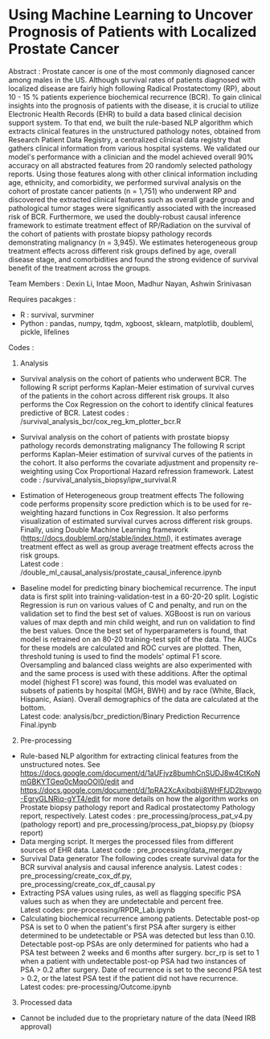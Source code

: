 # Using Machine Learning to Uncover Prognosis of Patients with Localized Prostate Cancer

Abstract : 
Prostate cancer is one of the most commonly diagnosed cancer among males in the US. Although survival rates of patients diagnosed with localized disease are fairly high following Radical Prostatectomy (RP), about 10 - 15 \% patients experience biochemical recurrence (BCR). To gain clinical insights into the prognosis of patients with the disease, it is crucial to utilize Electronic Health Records (EHR) to build a data based clinical decision support system. To that end, we built the rule-based NLP algorithm which extracts clinical features in the unstructured pathology notes, obtained from Research Patient Data Registry, a centralized clinical data registry that gathers clinical information from various hospital systems. We validated our model's performance with a clinician and the model achieved overall 90\% accuracy on all abstracted features from 20 randomly selected pathology reports. Using those features along with other clinical information including age, ethnicity, and comorbidity, we performed survival analysis on the cohort of prostate cancer patients (n = 1,751) who underwent RP and discovered the extracted clinical features such as overall grade group and pathological tumor stages were significantly associated with the increased risk of BCR. Furthermore, we used the doubly-robust causal inference framework to estimate treatment effect of RP/Radiation on the survival of the cohort of patients with prostate biopsy pathology records demonstrating malignancy (n = 3,945). We estimates heterogeneous group treatment effects across different risk groups defined by age, overall disease stage, and comorbidities and found the strong evidence of survival benefit of the treatment across the groups. 

Team Members :
Dexin Li, Intae Moon, Madhur Nayan, Ashwin Srinivasan

Requires pacakges :
- R : survival, survminer
- Python : pandas, numpy, tqdm, xgboost, sklearn, matplotlib, doubleml, pickle, lifelines


Codes :
1. Analysis
- Survival analysis on the cohort of patients who underwent BCR.
The following R script performs Kaplan-Meier estimation of survival curves of the patients in the cohort across different risk groups. It also performs the Cox Regression on the cohort to identify clinical features predictive of BCR.
Latest codes : /survival_analysis_bcr/cox_reg_km_plotter_bcr.R

- Survival analysis on the cohort of patients with prostate biopsy pathology records demonstrating malignancy 
The following R script performs Kaplan-Meier estimation of survival curves of the patients in the cohort. It also performs the covariate adjustment and propensity re-weighting using Cox Proportional Hazard refression framework. 
Latest code : /survival_analysis_biopsy/ipw_survival.R
- Estimation of Heterogeneous group treatment effects
The following code performs propensity score prediction which is to be used for re-weighting hazard functions in Cox Regression. It also performs visualization of estimated survival curves across different risk groups. Finally, using Double Machine Learning framework (https://docs.doubleml.org/stable/index.html), it estimates average treatment effect as well as group average treatment effects across the risk groups.  
Latest code : /double_ml_causal_analysis/prostate_causal_inference.ipynb  

- Baseline model for predicting binary biochemical recurrence. The input data is first split into training-validation-test in a 60-20-20 split. Logistic Regression is run on various values of C and penalty, and run on the validation set to find the best set of values. XGBoost is run on various values of max depth and min child weight, and run on validation to find the best values. Once the best set of hyperparameters is found, that model is retrained on an 80-20 training-test split of the data. The AUCs for these models are calculated and ROC curves are plotted. Then, threshold tuning is used to find the models' optimal F1 score. Oversampling and balanced class weights are also experimented with and the same process is used with these additions. After the optimal model (highest F1 score) was found, this model was evaluated on subsets of patients by hospital (MGH, BWH) and by race (White, Black, Hispanic, Asian). Overall demographics of the data are calculated at the bottom.   
Latest code: analysis/bcr_prediction/Binary Prediction Recurrence Final.ipynb

2. Pre-processing
- Rule-based NLP algorithm for extracting clinical features from the unstructured notes. See https://docs.google.com/document/d/1aUFjvz8bumhCnSUDJ8w4CtKoNmGBKYTGeq0cMqoOOl0/edit and https://docs.google.com/document/d/1pRA2XcAxjbqbji8WHFfJD2bvwgo-EgryGLNRiq-gYT4/edit for more details on how the algorithm works on Prostate biopsy pathology report and Radical prostatectomy Pathology report, respectively.
  Latest codes : pre_processing/process_pat_v4.py (pathology report) and pre_processing/process_pat_biopsy.py (biopsy report)
- Data merging script. It merges the processed files from different sources of EHR data. 
  Latest code : pre_processing/data_merger.py
- Survival Data generator
  The following codes create survival data for the BCR survival analysis and causal inference analysis. Latest codes : pre_processing/create_cox_df.py, pre_processing/create_cox_df_causal.py 
- Extracting PSA values using rules, as well as flagging specific PSA values such as when they are undetectable and percent free.    
  Latest codes: pre-processing/RPDR_Lab.ipynb  
- Calculating biochemical recurrence among patients. Detectable post-op PSA is set to 0 when the patient's first PSA after surgery is either determined to be undetectable or PSA was detected but less than 0.10. Detectable post-op PSAs are only determined for patients who had a PSA test between 2 weeks and 6 months after surgery. bcr_rp is set to 1 when a patient with undetectable post-op PSA had two instances of PSA > 0.2 after surgery. Date of recurrence is set to the second PSA test > 0.2, or the latest PSA test if the patient did not have recurrence.    
  Latest codes: pre-processing/Outcome.ipynb  


3. Processed data
- Cannot be included due to the proprietary nature of the data (Need IRB approval)
